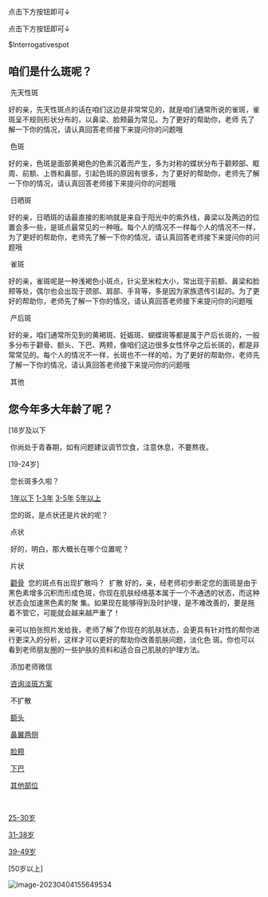 
点击下方按钮即可↓



点击下方按钮即可↓





$Interrogativespot

## 咱们是什么斑呢？

​	先天性斑 

​		好的亲，先天性斑点的话在咱们这边是非常常见的，就是咱们通常所说的雀斑，雀斑呈不规则形状分布的，以鼻梁、脸颊最为常见。为了更好的帮助你，老师		先了解一下你的情况，请认真回答老师接下来提问你的问题哦

​	色斑

​		好的亲，色斑是面部黄褐色的色素沉着而产生，多为对称的蝶状分布于颧颊部、眶周、前额、上唇和鼻部，引起色斑的原因有很多，为了更好的帮助你，老师先了解一下你的情况，请认真回答老师接下来提问你的问题哦

​	日晒斑

​		好的亲，日晒斑的话最直接的影响就是来自于阳光中的紫外线，鼻梁以及两边的位置会多一些，是斑点最常见的一种哦。每个人的情况不一样每个人的情况不一样，为了更好的帮助你，老师先了解一下你的情况，请认真回答老师接下来提问你的问题哦

​	雀斑

​	好的亲，雀斑呢是一种浅褐色小斑点，针尖至米粒大小，常出现于前额、鼻梁和脸颊等处，偶尔也会出现于颈部、肩部、手背等，多是因为家族遗传引起的。为了更好的帮助你，老师先了解一下你的情况，请认真回答老师接下来提问你的问题哦

​	产后斑

​	好的亲，咱们通常所见到的黄褐斑、妊娠斑、蝴蝶斑等都是属于产后长斑的，一般多分布于颧骨、额头、下巴、两颊，像咱们这边很多女性怀孕之后长斑的，都是非常常见的。每个人的情况不一样，长斑也不一样的哈，为了更好的帮助你，老师先了解一下你的情况，请认真回答老师接下来提问你的问题哦

​	其他





## 您今年多大年龄了呢？



[18岁及以下

​	你尚处于青春期，如有问题建议调节饮食，注意休息，不要熬夜。

[19-24岁]

​	您长斑多久啦？

​	[1年以下](javascript:) [1-3年](javascript:) [3-5年](javascript:) [5年以上](javascript:)



​	您的斑，是点状还是片状的呢？

​		点状

​			好的，明白，那大概长在哪个位置呢？

​		片状

​			[颧骨](javascript:)
​				您的斑点有出现扩散吗？
​					扩散
​						好的，亲，经老师初步断定您的面斑是由于黑色素增多沉积而形成色斑，你现在肌肤经络基本属于一个不通透的状态，而这种状态会加速黑色素的聚						集。如果现在能够得到及时护理，是不难改善的，要是拖着不管它，可能就会越来越严重了！

​						亲可以拍张照片发给我，老师了解了你现在的肌肤状态，会更具有针对性的帮你进行更深入的分析，这样才可以更好的帮助你改善肌肤问题，淡化色						斑。你也可以看到老师朋友圈的一些护肤的资料和适合自己肌肤的护理方法。

​						添加老师微信

​						[咨询淡斑方案](javascript:)



​					不扩散
​						

​			 [额头](javascript:) 


​              		 [鼻翼两侧](javascript:)


​            		[脸颊](javascript:) 


​         		   [下巴](javascript:) 


​           		 [其他部位](javascript:)

​	

[25-30岁](javascript:) 

[31-38岁](javascript:) 

[39-49岁](javascript:) 

[50岁以上]



![image-20230404155649534](C:\Users\刘伟华\Documents\temp\github-md\通用\祛斑.assets\image-20230404155649534.png)